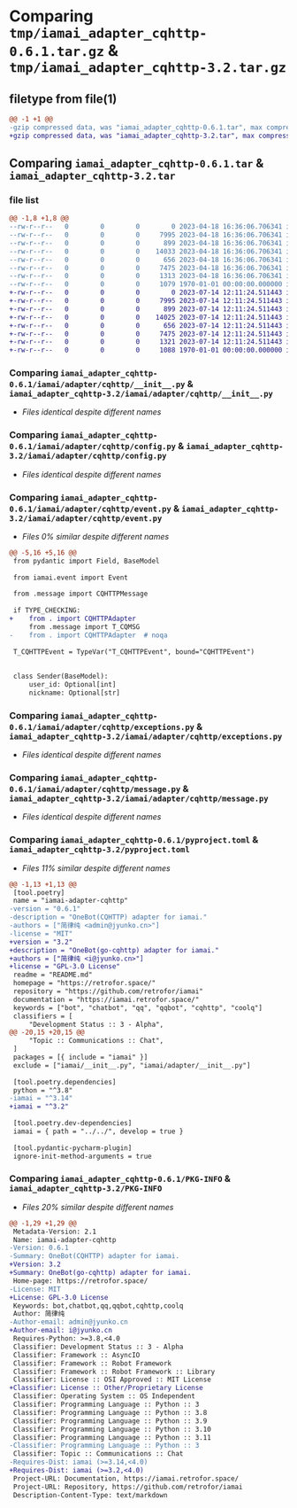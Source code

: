 # Comparing `tmp/iamai_adapter_cqhttp-0.6.1.tar.gz` & `tmp/iamai_adapter_cqhttp-3.2.tar.gz`

## filetype from file(1)

```diff
@@ -1 +1 @@
-gzip compressed data, was "iamai_adapter_cqhttp-0.6.1.tar", max compression
+gzip compressed data, was "iamai_adapter_cqhttp-3.2.tar", max compression
```

## Comparing `iamai_adapter_cqhttp-0.6.1.tar` & `iamai_adapter_cqhttp-3.2.tar`

### file list

```diff
@@ -1,8 +1,8 @@
--rw-r--r--   0        0        0        0 2023-04-18 16:36:06.706341 iamai_adapter_cqhttp-0.6.1/README.md
--rw-r--r--   0        0        0     7995 2023-04-18 16:36:06.706341 iamai_adapter_cqhttp-0.6.1/iamai/adapter/cqhttp/__init__.py
--rw-r--r--   0        0        0      899 2023-04-18 16:36:06.706341 iamai_adapter_cqhttp-0.6.1/iamai/adapter/cqhttp/config.py
--rw-r--r--   0        0        0    14033 2023-04-18 16:36:06.706341 iamai_adapter_cqhttp-0.6.1/iamai/adapter/cqhttp/event.py
--rw-r--r--   0        0        0      656 2023-04-18 16:36:06.706341 iamai_adapter_cqhttp-0.6.1/iamai/adapter/cqhttp/exceptions.py
--rw-r--r--   0        0        0     7475 2023-04-18 16:36:06.706341 iamai_adapter_cqhttp-0.6.1/iamai/adapter/cqhttp/message.py
--rw-r--r--   0        0        0     1313 2023-04-18 16:36:06.706341 iamai_adapter_cqhttp-0.6.1/pyproject.toml
--rw-r--r--   0        0        0     1079 1970-01-01 00:00:00.000000 iamai_adapter_cqhttp-0.6.1/PKG-INFO
+-rw-r--r--   0        0        0        0 2023-07-14 12:11:24.511443 iamai_adapter_cqhttp-3.2/README.md
+-rw-r--r--   0        0        0     7995 2023-07-14 12:11:24.511443 iamai_adapter_cqhttp-3.2/iamai/adapter/cqhttp/__init__.py
+-rw-r--r--   0        0        0      899 2023-07-14 12:11:24.511443 iamai_adapter_cqhttp-3.2/iamai/adapter/cqhttp/config.py
+-rw-r--r--   0        0        0    14025 2023-07-14 12:11:24.511443 iamai_adapter_cqhttp-3.2/iamai/adapter/cqhttp/event.py
+-rw-r--r--   0        0        0      656 2023-07-14 12:11:24.511443 iamai_adapter_cqhttp-3.2/iamai/adapter/cqhttp/exceptions.py
+-rw-r--r--   0        0        0     7475 2023-07-14 12:11:24.511443 iamai_adapter_cqhttp-3.2/iamai/adapter/cqhttp/message.py
+-rw-r--r--   0        0        0     1321 2023-07-14 12:11:24.511443 iamai_adapter_cqhttp-3.2/pyproject.toml
+-rw-r--r--   0        0        0     1088 1970-01-01 00:00:00.000000 iamai_adapter_cqhttp-3.2/PKG-INFO
```

### Comparing `iamai_adapter_cqhttp-0.6.1/iamai/adapter/cqhttp/__init__.py` & `iamai_adapter_cqhttp-3.2/iamai/adapter/cqhttp/__init__.py`

 * *Files identical despite different names*

### Comparing `iamai_adapter_cqhttp-0.6.1/iamai/adapter/cqhttp/config.py` & `iamai_adapter_cqhttp-3.2/iamai/adapter/cqhttp/config.py`

 * *Files identical despite different names*

### Comparing `iamai_adapter_cqhttp-0.6.1/iamai/adapter/cqhttp/event.py` & `iamai_adapter_cqhttp-3.2/iamai/adapter/cqhttp/event.py`

 * *Files 0% similar despite different names*

```diff
@@ -5,16 +5,16 @@
 from pydantic import Field, BaseModel
 
 from iamai.event import Event
 
 from .message import CQHTTPMessage
 
 if TYPE_CHECKING:
+    from . import CQHTTPAdapter
     from .message import T_CQMSG
-    from . import CQHTTPAdapter  # noqa
 
 T_CQHTTPEvent = TypeVar("T_CQHTTPEvent", bound="CQHTTPEvent")
 
 
 class Sender(BaseModel):
     user_id: Optional[int]
     nickname: Optional[str]
```

### Comparing `iamai_adapter_cqhttp-0.6.1/iamai/adapter/cqhttp/exceptions.py` & `iamai_adapter_cqhttp-3.2/iamai/adapter/cqhttp/exceptions.py`

 * *Files identical despite different names*

### Comparing `iamai_adapter_cqhttp-0.6.1/iamai/adapter/cqhttp/message.py` & `iamai_adapter_cqhttp-3.2/iamai/adapter/cqhttp/message.py`

 * *Files identical despite different names*

### Comparing `iamai_adapter_cqhttp-0.6.1/pyproject.toml` & `iamai_adapter_cqhttp-3.2/pyproject.toml`

 * *Files 11% similar despite different names*

```diff
@@ -1,13 +1,13 @@
 [tool.poetry]
 name = "iamai-adapter-cqhttp"
-version = "0.6.1"
-description = "OneBot(CQHTTP) adapter for iamai."
-authors = ["简律纯 <admin@jyunko.cn>"]
-license = "MIT"
+version = "3.2"
+description = "OneBot(go-cqhttp) adapter for iamai."
+authors = ["简律纯 <i@jyunko.cn>"]
+license = "GPL-3.0 License"
 readme = "README.md"
 homepage = "https://retrofor.space/"
 repository = "https://github.com/retrofor/iamai"
 documentation = "https://iamai.retrofor.space/"
 keywords = ["bot", "chatbot", "qq", "qqbot", "cqhttp", "coolq"]
 classifiers = [
     "Development Status :: 3 - Alpha",
@@ -20,15 +20,15 @@
     "Topic :: Communications :: Chat",
 ]
 packages = [{ include = "iamai" }]
 exclude = ["iamai/__init__.py", "iamai/adapter/__init__.py"]
 
 [tool.poetry.dependencies]
 python = "^3.8"
-iamai = "^3.14"
+iamai = "^3.2"
 
 [tool.poetry.dev-dependencies]
 iamai = { path = "../../", develop = true }
 
 [tool.pydantic-pycharm-plugin]
 ignore-init-method-arguments = true
```

### Comparing `iamai_adapter_cqhttp-0.6.1/PKG-INFO` & `iamai_adapter_cqhttp-3.2/PKG-INFO`

 * *Files 20% similar despite different names*

```diff
@@ -1,29 +1,29 @@
 Metadata-Version: 2.1
 Name: iamai-adapter-cqhttp
-Version: 0.6.1
-Summary: OneBot(CQHTTP) adapter for iamai.
+Version: 3.2
+Summary: OneBot(go-cqhttp) adapter for iamai.
 Home-page: https://retrofor.space/
-License: MIT
+License: GPL-3.0 License
 Keywords: bot,chatbot,qq,qqbot,cqhttp,coolq
 Author: 简律纯
-Author-email: admin@jyunko.cn
+Author-email: i@jyunko.cn
 Requires-Python: >=3.8,<4.0
 Classifier: Development Status :: 3 - Alpha
 Classifier: Framework :: AsyncIO
 Classifier: Framework :: Robot Framework
 Classifier: Framework :: Robot Framework :: Library
 Classifier: License :: OSI Approved :: MIT License
+Classifier: License :: Other/Proprietary License
 Classifier: Operating System :: OS Independent
 Classifier: Programming Language :: Python :: 3
 Classifier: Programming Language :: Python :: 3.8
 Classifier: Programming Language :: Python :: 3.9
 Classifier: Programming Language :: Python :: 3.10
 Classifier: Programming Language :: Python :: 3.11
-Classifier: Programming Language :: Python :: 3
 Classifier: Topic :: Communications :: Chat
-Requires-Dist: iamai (>=3.14,<4.0)
+Requires-Dist: iamai (>=3.2,<4.0)
 Project-URL: Documentation, https://iamai.retrofor.space/
 Project-URL: Repository, https://github.com/retrofor/iamai
 Description-Content-Type: text/markdown
```

